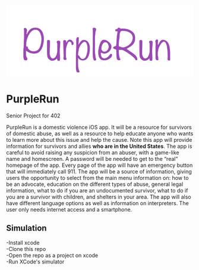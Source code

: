 ![logo text](https://github.com/mackenzieTjogas/PurpleRun/blob/master/PurpleRunLogo.png "Logo Title")

# PurpleRun
Senior Project for 402  
  
PurpleRun is a domestic violence iOS app. It will be a resource for survivors of domestic abuse, as well as a resource to help educate anyone who wants to learn more about this issue and help the cause. Note this app will provide information for survivors and allies **who are in the United States**. The app is careful to avoid raising any suspicion from an abuser, with a game-like name and homescreen. A password will be needed to get to the “real” homepage of the app. Every page of the app will have an emergency button that will immediately call 911. The app will be a source of information, giving users the opportunity to select from the main menu information on: how to be an advocate, education on the different types of abuse, general legal information, what to do if you are an undocumented survivor, what to do if you are a survivor with children, and shelters in your area. The app will also have different language options as well as information on interpreters. The user only needs internet access and a smartphone. 

## Simulation  
-Install xcode  
-Clone this repo  
-Open the repo as a project on xcode  
-Run XCode's simulator 

